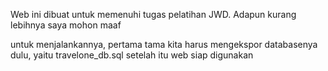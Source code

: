 Web ini dibuat untuk memenuhi tugas pelatihan JWD. Adapun kurang lebihnya saya mohon maaf

untuk menjalankannya, pertama tama kita harus mengekspor databasenya dulu, yaitu travelone_db.sql
setelah itu web siap digunakan
